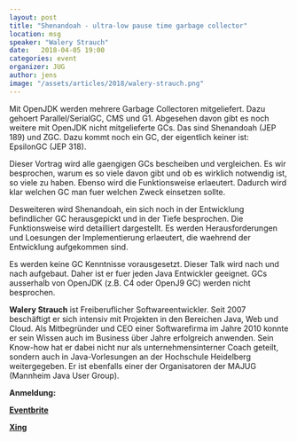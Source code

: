 ```yaml
---
layout: post
title: "Shenandoah - ultra-low pause time garbage collector"
location: msg
speaker: "Walery Strauch"
date:   2018-04-05 19:00
categories: event
organizer: JUG
author: jens
image: "/assets/articles/2018/walery-strauch.png"
---
```


Mit OpenJDK werden mehrere Garbage Collectoren mitgeliefert. 
Dazu gehoert Parallel/SerialGC, CMS und G1.
Abgesehen davon gibt es noch weitere mit OpenJDK nicht mitgelieferte GCs.
Das sind Shenandoah (JEP 189) und ZGC.
Dazu kommt noch ein GC, der eigentlich keiner ist: EpsilonGC (JEP 318).

Dieser Vortrag wird alle gaengigen GCs bescheiben und vergleichen.
Es wir besprochen, warum es so viele davon gibt und ob es wirklich notwendig ist, so viele zu haben.
Ebenso wird die Funktionsweise erlaeutert.
Dadurch wird klar welchen GC man fuer welchen Zweck einsetzen sollte.

Desweiteren wird Shenandoah, ein sich noch in der Entwicklung befindlicher GC herausgepickt und in der Tiefe besprochen.
Die Funktionsweise wird detailliert dargestellt.
Es werden Herausforderungen und Loesungen der Implementierung erlaeutert, die waehrend der Entwicklung aufgekommen sind.

Es werden keine GC Kenntnisse vorausgesetzt.
Dieser Talk wird nach und nach aufgebaut.
Daher ist er fuer jeden Java Entwickler geeignet.
GCs ausserhalb von OpenJDK (z.B. C4 oder OpenJ9 GC) werden nicht besprochen.

**Walery Strauch** ist Freiberuflicher Softwareentwickler.
Seit 2007 beschäftigt er sich intensiv mit Projekten in den Bereichen Java, Web und Cloud.
Als Mitbegründer und CEO einer Softwarefirma im Jahre 2010 konnte er sein Wissen auch im Business über Jahre erfolgreich anwenden.
Sein Know-how hat er dabei nicht nur als unternehmensinterner Coach geteilt, sondern auch in Java-Vorlesungen an der Hochschule Heidelberg weitergegeben.
Er ist ebenfalls einer der Organisatoren der MAJUG (Mannheim Java User Group).

**Anmeldung:**

[**Eventbrite**](https://www.eventbrite.de)

[**Xing**](https://www.xing.com/events/)

